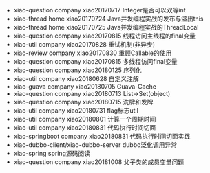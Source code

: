 - xiao-question company xiao20170717 Integer是否可以双等int
- xiao-thread home xiao20170724 Java并发编程实战的发布与溢出this
- xiao-thread home xiao20170725 Java并发编程实战的ThreadLocal
- xiao-question company xiao20170815 线程访问主线程的final变量
- xiao-util company xiao20170828 重试机制(非异步)
- xiao-review company xiao20170830 重顾Callable的使用
- xiao-question company xiao20170815 多线程访问final变量
- xiao-question company xiao20180125 序列化
- xiao-util company xiao20180628 自定义注解
- xiao-guava company xiao20180705 Guava-Cache
- xiao-question company xiao20180713 List->Set(object)
- xiao-question company xiao20180715 洗牌和发牌
- xiao-util company xiao20180731 flag标志util
- xiao-util company xiao20180801 计算一个周期时间
- xiao-util company xiao20180831 代码执行时间切面
- xiao-springboot company xiao20180831 代码执行时间切面实践
- xiao-dubbo-client/xiao-dubbo-server dubbo泛化调用异常
- xiao-spring  spring源码阅读
- xiao-question company xiao20181008 父子类的成员变量问题
